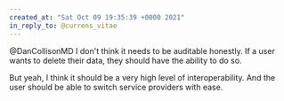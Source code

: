 ```yaml
---
created_at: "Sat Oct 09 19:35:39 +0000 2021"
in_reply_to: @currens_vitae
---
```


@DanCollisonMD I don't think it needs to be auditable honestly. If a user wants to delete their data, they should have the ability to do so.

But yeah, I think it should be a very high level of interoperability. And the user should be able to switch service providers with ease.